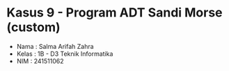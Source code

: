 # **Kasus 9 - Program ADT Sandi Morse (custom)**

- Nama    : Salma Arifah Zahra
- Kelas   : 1B - D3 Teknik Informatika
- NIM     : 241511062
